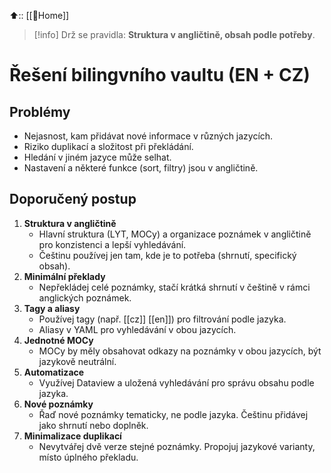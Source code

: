 
⬆️:: [[🏡Home]]

> [!info] Drž se pravidla: **Struktura v angličtině, obsah podle potřeby**.
>  
# Řešení bilingvního vaultu (EN + CZ)
## Problémy
- Nejasnost, kam přidávat nové informace v různých jazycích.
- Riziko duplikací a složitost při překládání.
- Hledání v jiném jazyce může selhat.
- Nastavení a některé funkce (sort, filtry) jsou v angličtině.
## Doporučený postup
1. **Struktura v angličtině**
    - Hlavní struktura (LYT, MOCy) a organizace poznámek v angličtině pro konzistenci a lepší vyhledávání.
    - Češtinu používej jen tam, kde je to potřeba (shrnutí, specifický obsah).
2. **Minimální překlady**
    - Nepřekládej celé poznámky, stačí krátká shrnutí v češtině v rámci anglických poznámek.
3. **Tagy a aliasy**
    - Používej tagy (např. [[cz]] [[en]]) pro filtrování podle jazyka.
    - Aliasy v YAML pro vyhledávání v obou jazycích.
4. **Jednotné MOCy**
    - MOCy by měly obsahovat odkazy na poznámky v obou jazycích, být jazykově neutrální.
5. **Automatizace**
    - Využívej Dataview a uložená vyhledávání pro správu obsahu podle jazyka.
6. **Nové poznámky**
    - Řaď nové poznámky tematicky, ne podle jazyka. Češtinu přidávej jako shrnutí nebo doplněk.
7. **Minimalizace duplikací**
    - Nevytvářej dvě verze stejné poznámky. Propojuj jazykové varianty, místo úplného překladu.